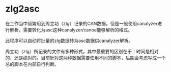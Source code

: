 # zlg2asc

在工作当中频繁用到周立功（zlg）记录的CAN数据，但是一般使用canalyzer进行解析，需要转化为asc这种canalyzer/canoe能够解析的格式。

此程序可以自动将批量的zlg数据转为asc数据供canalyzer解析。

周立功（zlg）所记录的文件有多种形式，其中最重要的区别在于：时间是相对的，还是绝对的。目前针对这两种数据需要使用不同的脚本，后期会考虑写成一个总的脚本在内部自行判断。
